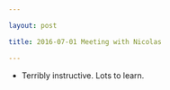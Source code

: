 ```yaml
---

layout: post

title: 2016-07-01 Meeting with Nicolas

---
```



-   Terribly instructive. Lots to learn.

